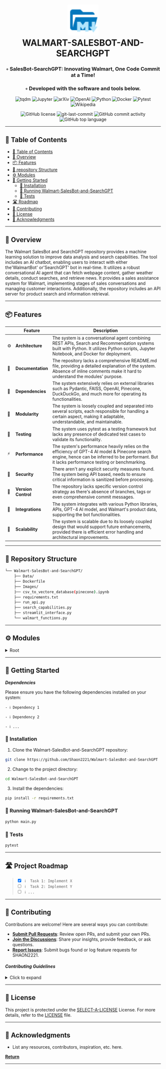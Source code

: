 <div align="center">
<h1 align="center">
<img src="https://raw.githubusercontent.com/PKief/vscode-material-icon-theme/ec559a9f6bfd399b82bb44393651661b08aaf7ba/icons/folder-markdown-open.svg" width="100" />
<br>WALMART-SALESBOT-AND-SEARCHGPT</h1>
<h3>◦ SalesBot-SearchGPT: Innovating Walmart, One Code Commit at a Time!</h3>
<h3>◦ Developed with the software and tools below.</h3>

<p align="center">
<img src="https://img.shields.io/badge/tqdm-FFC107.svg?style=flat-square&logo=tqdm&logoColor=black" alt="tqdm" />
<img src="https://img.shields.io/badge/Jupyter-F37626.svg?style=flat-square&logo=Jupyter&logoColor=white" alt="Jupyter" />
<img src="https://img.shields.io/badge/arXiv-B31B1B.svg?style=flat-square&logo=arXiv&logoColor=white" alt="arXiv" />
<img src="https://img.shields.io/badge/OpenAI-412991.svg?style=flat-square&logo=OpenAI&logoColor=white" alt="OpenAI" />

<img src="https://img.shields.io/badge/Python-3776AB.svg?style=flat-square&logo=Python&logoColor=white" alt="Python" />
<img src="https://img.shields.io/badge/Docker-2496ED.svg?style=flat-square&logo=Docker&logoColor=white" alt="Docker" />
<img src="https://img.shields.io/badge/Pytest-0A9EDC.svg?style=flat-square&logo=Pytest&logoColor=white" alt="Pytest" />
<img src="https://img.shields.io/badge/Wikipedia-000000.svg?style=flat-square&logo=Wikipedia&logoColor=white" alt="Wikipedia" />
</p>
<img src="https://img.shields.io/github/license/Shaon2221/Walmart-SalesBot-and-SearchGPT?style=flat-square&color=5D6D7E" alt="GitHub license" />
<img src="https://img.shields.io/github/last-commit/Shaon2221/Walmart-SalesBot-and-SearchGPT?style=flat-square&color=5D6D7E" alt="git-last-commit" />
<img src="https://img.shields.io/github/commit-activity/m/Shaon2221/Walmart-SalesBot-and-SearchGPT?style=flat-square&color=5D6D7E" alt="GitHub commit activity" />
<img src="https://img.shields.io/github/languages/top/Shaon2221/Walmart-SalesBot-and-SearchGPT?style=flat-square&color=5D6D7E" alt="GitHub top language" />
</div>

---

## 📖 Table of Contents
- [📖 Table of Contents](#-table-of-contents)
- [📍 Overview](#-overview)
- [📦 Features](#-features)
- [📂 repository Structure](#-repository-structure)
- [⚙️ Modules](#modules)
- [🚀 Getting Started](#-getting-started)
    - [🔧 Installation](#-installation)
    - [🤖 Running Walmart-SalesBot-and-SearchGPT](#-running-Walmart-SalesBot-and-SearchGPT)
    - [🧪 Tests](#-tests)
- [🛣 Roadmap](#-roadmap)
- [🤝 Contributing](#-contributing)
- [📄 License](#-license)
- [👏 Acknowledgments](#-acknowledgments)

---


## 📍 Overview

The Walmart SalesBot and SearchGPT repository provides a machine learning solution to improve data analysis and search capabilities. The tool includes an AI chatbot, enabling users to interact with either the'WalmartBot' or'SearchGPT' bot in real-time. It utilizes a robust conversational AI agent that can fetch webpage content, gather weather details, conduct searches, and retrieve news. It provides a sales assistance system for Walmart, implementing stages of sales conversations and managing customer interactions. Additionally, the repository includes an API server for product search and information retrieval.

---

## 📦 Features

|    | Feature            | Description                                                                                                        |
|----|--------------------|--------------------------------------------------------------------------------------------------------------------|
| ⚙️ | **Architecture**   | The system is a conversational agent combining REST APIs, Search and Recommendation systems built with Python. It utilizes Python scripts, Jupyter Notebook, and Docker for deployment.|
| 📄 | **Documentation**  | The repository lacks a comprehensive README.md file, providing a detailed explanation of the system. Absence of inline comments make it hard to understand the modules' purpose.|
| 🔗 | **Dependencies**   | The system extensively relies on external libraries such as Pydantic, FAISS, OpenAI, Pinecone, DuckDuckGo, and much more for operating its functionalities.|
| 🧩 | **Modularity**     | The system is loosely coupled and separated into several scripts, each responsible for handling a certain aspect, making it adaptable, understandable, and maintainable.|
| 🧪 | **Testing**        | The system uses pytest as a testing framework but lacks any presence of dedicated test cases to validate its functionality.   |
| ⚡️ | **Performance**    | The system's performance heavily relies on the  efficiency of GPT-4 AI model & Pinecone search engine, hence can be inferred to be performant. But it lacks performance testing or benchmarking.|
| 🔐 | **Security**       | There aren't any explicit security measures found. The system being API based, needs to ensure critical information is sanitized before processing. |
| 🔀 | **Version Control**| The repository lacks specific version control strategy as there's absence of branches, tags or even comprehensive commit messages. |
| 🔌 | **Integrations**   | The system integrates with various Python libraries, APIs, GPT-4 AI model, and Walmart's product data, supporting the bot functionalities.|
| 📶 | **Scalability**    | The system is scalable due to its loosely coupled design that would support future enhancements, provided there is efficient error handling and architectural improvements. |


---


## 📂 Repository Structure

```sh
└── Walmart-SalesBot-and-SearchGPT/
    ├── Data/
    ├── Dockerfile
    ├── Images/
    ├── csv_to_vectore_database(pinecone).ipynb
    ├── requirements.txt
    ├── run_api.py
    ├── search_capabilities.py
    ├── streamlit_interface.py
    └── walmart_functions.py

```

---


## ⚙️ Modules

<details closed><summary>Root</summary>

| File                                                                                                                                                     | Summary                                                                                                                                                                                                                                                                                                                                                                                                                                                                                                                                                                                                                                                                            |
| ---                                                                                                                                                      | ---                                                                                                                                                                                                                                                                                                                                                                                                                                                                                                                                                                                                                                                                                |
| [streamlit_interface.py](https://github.com/Shaon2221/Walmart-SalesBot-and-SearchGPT/blob/main/streamlit_interface.py)                                   | The code powers an AI chatbot web application with Streamlit. It allows users to choose between "WalmartBot" and "SearchGPT" bot types and interact with them real-time. It maintains a chat interface, showing recent user-bot conversations applying a dark or light theme based on user preference. Both types of bot responses are handled via POST requests to defined endpoints.                                                                                                                                                                                                                                                                                             |
| [search_capabilities.py](https://github.com/Shaon2221/Walmart-SalesBot-and-SearchGPT/blob/main/search_capabilities.py)                                   | The code implements a conversational AI agent in Python. It integrates third-party tools to fetch webpage content, gather weather details, conduct searches (via DuckDuckGo), and retrieve news. Besides, it specifies a set of behavior rules for the AI. The'get_response' function runs an input message through the AI agent, which interacts with tools based on its training and guidelines, getting necessary data, and returning a response. The system hides detailed error responses from users, replacing them with a generic misunderstanding message.                                                                                                                 |
| [csv_to_vectore_database(pinecone).ipynb](https://github.com/Shaon2221/Walmart-SalesBot-and-SearchGPT/blob/main/csv_to_vectore_database(pinecone).ipynb) | The code represents a part of a Jupyter notebook in the directory Walmart-SalesBot-and-SearchGPT. It attempts to install necessary dependencies such as protobuf, fastapi, uvicorn, langchain, openai, tiktoken, pinecone-client, and pinecone_datasets using pip. However, it encounters an error while attempting to install a specific version of pinecone_datasets.                                                                                                                                                                                                                                                                                                            |
| [run_api.py](https://github.com/Shaon2221/Walmart-SalesBot-and-SearchGPT/blob/main/run_api.py)                                                           | The code comprises an API for a Walmart Sales Bot, which searches for products and returns relevant information, and a Search AI, which fetches answers from sources like DuckDuckGo, Wikipedia, weather API, and Arxiv. The API employs FastAPI and pydantic models for request/response handling. Both services initialize a new conversation if no user inputs are present or continue pre-existing conversations. The bots respond with messages and potential sources of their responses. Errors raise an HTTP Exception.                                                                                                                                                     |
| [walmart_functions.py](https://github.com/Shaon2221/Walmart-SalesBot-and-SearchGPT/blob/main/walmart_functions.py)                                       | This complex Python script implements a sales assistance system for Walmart. The tool leverages OpenAI's GPT-4 model and Natural Language Understanding chains to guide sales conversations through different stages (Introduction, Product presentation, and Other queries) based on conversation history. It integrates with Pinecone to access a vector-based product database, offering product search and information retrieval for shaping responses. A custom class is designed to manage sales conversations, initiating conversations, determining next stages, handling customer input, and generating responses, optionally using a knowledge base for product queries. |
| [Dockerfile](https://github.com/Shaon2221/Walmart-SalesBot-and-SearchGPT/blob/main/Dockerfile)                                                           | The Dockerfile deploys a Python-based app for a Walmart sale-search bot through a Docker environment. It works by installing dependencies from requirements.txt, copying application files into the container, and running the application using the command'run_api.py' on port 4501. Other scripts in the repository appear to implement related functions like data conversion to vector format, search capabilities, and a Streamlit user interface.                                                                                                                                                                                                                           |
| [requirements.txt](https://github.com/Shaon2221/Walmart-SalesBot-and-SearchGPT/blob/main/requirements.txt)                                               | The code sets up a Walmart SalesBot and SearchGPT program that utilizes machine learning and natural language processing for data analysis and search-related capabilities. Dependencies include openai and pytest for testing, faiss-cpu and pinecone-client for vector search indexing, black and flake8 for code formatting, Pydantic for data validation and settings management, and chromadb and xmltodict for handling data. Search results can be enhanced by duckduckgo-search, wikipedia and arxiv. The program includes an API server using uvicorn.                                                                                                                    |

</details>

---

## 🚀 Getting Started

***Dependencies***

Please ensure you have the following dependencies installed on your system:

`- ℹ️ Dependency 1`

`- ℹ️ Dependency 2`

`- ℹ️ ...`

### 🔧 Installation

1. Clone the Walmart-SalesBot-and-SearchGPT repository:
```sh
git clone https://github.com/Shaon2221/Walmart-SalesBot-and-SearchGPT
```

2. Change to the project directory:
```sh
cd Walmart-SalesBot-and-SearchGPT
```

3. Install the dependencies:
```sh
pip install -r requirements.txt
```

### 🤖 Running Walmart-SalesBot-and-SearchGPT

```sh
python main.py
```

### 🧪 Tests
```sh
pytest
```

---


## 🛣 Project Roadmap

> - [X] `ℹ️  Task 1: Implement X`
> - [ ] `ℹ️  Task 2: Implement Y`
> - [ ] `ℹ️ ...`


---

## 🤝 Contributing

Contributions are welcome! Here are several ways you can contribute:

- **[Submit Pull Requests](https://github.com/Shaon2221/Walmart-SalesBot-and-SearchGPT/blob/main/CONTRIBUTING.md)**: Review open PRs, and submit your own PRs.
- **[Join the Discussions](https://github.com/Shaon2221/Walmart-SalesBot-and-SearchGPT/discussions)**: Share your insights, provide feedback, or ask questions.
- **[Report Issues](https://github.com/Shaon2221/Walmart-SalesBot-and-SearchGPT/issues)**: Submit bugs found or log feature requests for SHAON2221.

#### *Contributing Guidelines*

<details closed>
<summary>Click to expand</summary>

1. **Fork the Repository**: Start by forking the project repository to your GitHub account.
2. **Clone Locally**: Clone the forked repository to your local machine using a Git client.
   ```sh
   git clone <your-forked-repo-url>
   ```
3. **Create a New Branch**: Always work on a new branch, giving it a descriptive name.
   ```sh
   git checkout -b new-feature-x
   ```
4. **Make Your Changes**: Develop and test your changes locally.
5. **Commit Your Changes**: Commit with a clear and concise message describing your updates.
   ```sh
   git commit -m 'Implemented new feature x.'
   ```
6. **Push to GitHub**: Push the changes to your forked repository.
   ```sh
   git push origin new-feature-x
   ```
7. **Submit a Pull Request**: Create a PR against the original project repository. Clearly describe the changes and their motivations.

Once your PR is reviewed and approved, it will be merged into the main branch.

</details>

---

## 📄 License


This project is protected under the [SELECT-A-LICENSE](https://choosealicense.com/licenses) License. For more details, refer to the [LICENSE](https://choosealicense.com/licenses/) file.

---

## 👏 Acknowledgments

- List any resources, contributors, inspiration, etc. here.

[**Return**](#Top)

---
